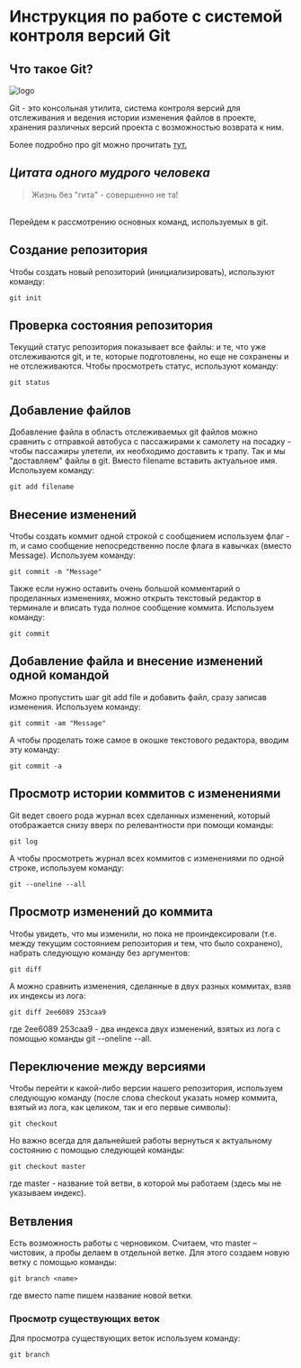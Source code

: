 # **Инструкция по работе с системой контроля версий Git**

## **Что такое Git?**

![logo](Git-logo.png)

Git - это консольная утилита, система контроля версий для отслеживания и ведения истории изменения файлов в проекте, хранения различных версий проекта с возможностью возврата к ним.

Более подробно про git можно прочитать [тут.](https://habr.com/ru/post/541258/)

## *Цитата одного мудрого человека*

> Жизнь без "гита" - совершенно не та!

\
Перейдем к рассмотрению основных команд, используемых в git.

## **Создание репозитория**

Чтобы создать новый репозиторий (инициализировать), используют команду:

    git init

## **Проверка состояния репозитория**

Текущий статус репозитория показывает все файлы: и те, что уже отслеживаются git, и те, которые подготовлены, но еще не сохранены и не отслеживаются. Чтобы просмотреть статус, используют команду:

    git status

## **Добавление файлов**

Добавление файла в область отслеживаемых git файлов можно сравнить с отправкой автобуса с пассажирами к самолету на посадку - чтобы пассажиры улетели, их необходимо доставить к трапу. Так и мы "доставляем" файлы в git. Вместо filename вставить актуальное имя. Используем команду: 

    git add filename

## **Внесение изменений**

Чтобы создать коммит одной строкой с сообщением используем флаг -m, и само сообщение непосредственно после флага в кавычках (вместо Message). Используем команду: 

    git commit -m "Message"

Также если нужно оставить очень большой комментарий о проделанных изменениях, можно открыть текстовый редактор в терминале и вписать туда полное сообщение коммита. Используем команду:

    git commit

## **Добавление файла и внесение изменений одной командой**

Можно пропустить шаг git add file и добавить файл, сразу записав изменения. Используем команду:

    git commit -am "Message"

А чтобы проделать тоже самое в окошке текстового редактора, вводим эту команду:

    git commit -a

## **Просмотр истории коммитов с изменениями**

Git ведет своего рода журнал всех сделанных изменений, который отображается снизу вверх по релевантности при помощи команды:

    git log

А чтобы просмотреть журнал всех коммитов с изменениями по одной строке, используем команду:

    git --oneline --all

## **Просмотр изменений до коммита**

Чтобы увидеть, что мы изменили, но пока не проиндексировали (т.е. между текущим состоянием репозитория и тем, что было сохранено), набрать следующую команду без аргументов:

    git diff

А можно сравнить изменения, сделанные в двух разных коммитах, взяв их индексы из лога:

    git diff 2ee6089 253caa9

где 2ee6089 253caa9 - два индекса двух изменений, взятых из лога с помощью команды git --oneline --all.

## **Переключение между версиями**

Чтобы перейти к какой-либо версии нашего репозитория, используем следующую команду (после слова checkout указать номер коммита, взятый из лога, как целиком, так и его первые символы):

    git checkout

Но важно всегда для дальнейшей работы вернуться к актуальному состоянию с помощью следующей команды:

    git checkout master

где master - название той ветви, в которой мы работаем (здесь мы не указываем индекс).

## **Ветвления**

Есть возможность работы с черновиком. Считаем, что master – чистовик, а 
пробы делаем в отдельной ветке. Для этого создаем новую ветку с помощью команды:

    git branch <name>

где вместо name пишем название новой ветки.

### Просмотр существующих веток

Для просмотра существующих веток используем команду:

    git branch

